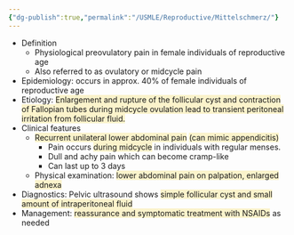 ```yaml
---
{"dg-publish":true,"permalink":"/USMLE/Reproductive/Mittelschmerz/"}
---
```


- Definition
	- Physiological preovulatory pain in female individuals of reproductive age
	- Also referred to as ovulatory or midcycle pain
- Epidemiology: occurs in approx. 40% of female individuals of reproductive age
- Etiology: <span style="background:rgba(240, 200, 0, 0.2)">Enlargement and rupture of the follicular cyst and contraction of Fallopian tubes during midcycle ovulation lead to transient peritoneal irritation from follicular fluid. </span>
- Clinical features
	- <span style="background:rgba(240, 200, 0, 0.2)">Recurrent unilateral lower abdominal pain</span> <span style="background:rgba(240, 200, 0, 0.2)">(can mimic appendicitis)</span>
		- Pain occurs <span style="background:rgba(240, 200, 0, 0.2)">during midcycle</span> in individuals with regular menses.
		- Dull and achy pain which can become cramp-like 
		- Can last up to 3 days
	- Physical examination: <span style="background:rgba(240, 200, 0, 0.2)">lower abdominal pain on palpation, enlarged adnexa</span>
- Diagnostics: Pelvic ultrasound shows <span style="background:rgba(240, 200, 0, 0.2)">simple follicular cyst and small amount of intraperitoneal fluid</span>
- Management: <span style="background:rgba(240, 200, 0, 0.2)">reassurance and symptomatic treatment with NSAIDs</span> as needed

